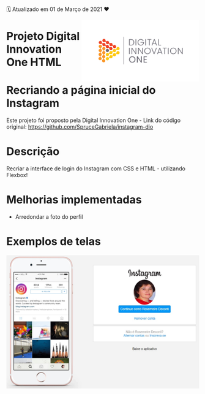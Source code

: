 :spiral_calendar: Atualizado em 01 de Março de 2021 :heart:

<img align="right" alt="GIF" height="160px" src="https://github.com/rdeconti/rdeconti-resources/blob/main/Digital%20Innovation%20One%20-%20Logotipo.png" />

# Projeto Digital Innovation One HTML
# Recriando a página inicial do Instagram
Este projeto foi proposto pela Digital Innovation One - Link do código original: https://github.com/SpruceGabriela/instagram-dio

# Descrição
Recriar a interface de login do Instagram com CSS e HTML - utilizando Flexbox!

# Melhorias implementadas
- Arredondar a foto do perfil

# Exemplos de telas
<img src="https://github.com/rdeconti/Bootcamp-DIO-Html-Web-Projeto01/blob/main/README.jpg" />
